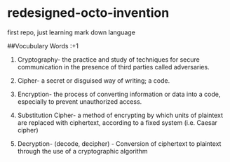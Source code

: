 # redesigned-octo-invention
first repo, just learning mark down language


##Vocubulary Words :+1

1. Cryptography- the practice and study of techniques for secure communication in the presence of third parties called adversaries.

2. Cipher- a secret or disguised way of writing; a code.

3. Encryption- the process of converting information or data into a code, especially to prevent unauthorized access.

4. Substitution Cipher- a method of encrypting by which units of plaintext are replaced with ciphertext, according to a fixed system (i.e. Caesar cipher)

5. Decryption- (decode, decipher) - Conversion of ciphertext to plaintext through the use of a cryptographic algorithm






